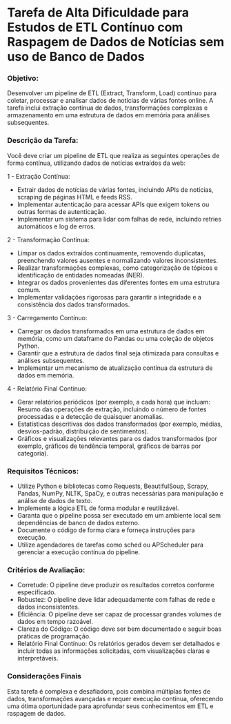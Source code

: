 # Tarefa de Alta Dificuldade para Estudos de ETL Contínuo com Raspagem de Dados de Notícias sem uso de Banco de Dados

### Objetivo:

Desenvolver um pipeline de ETL (Extract, Transform, Load) contínuo para coletar, processar e analisar dados de notícias de várias fontes online. A tarefa inclui extração contínua de dados, transformações complexas e armazenamento em uma estrutura de dados em memória para análises subsequentes.

### Descrição da Tarefa:

Você deve criar um pipeline de ETL que realiza as seguintes operações de forma contínua, utilizando dados de notícias extraídos da web:

1 - Extração Contínua:
- Extrair dados de notícias de várias fontes, incluindo APIs de notícias, scraping de páginas HTML e feeds RSS.
- Implementar autenticação para acessar APIs que exigem tokens ou outras formas de autenticação.
- Implementar um sistema para lidar com falhas de rede, incluindo retries automáticos e log de erros.

2 - Transformação Contínua:
- Limpar os dados extraídos continuamente, removendo duplicatas, preenchendo valores ausentes e normalizando valores inconsistentes.
- Realizar transformações complexas, como categorização de tópicos e identificação de entidades nomeadas (NER).
- Integrar os dados provenientes das diferentes fontes em uma estrutura comum.
- Implementar validações rigorosas para garantir a integridade e a consistência dos dados transformados.

3 - Carregamento Contínuo:

- Carregar os dados transformados em uma estrutura de dados em memória, como um dataframe do Pandas ou uma coleção de objetos Python.
- Garantir que a estrutura de dados final seja otimizada para consultas e análises subsequentes.
- Implementar um mecanismo de atualização contínua da estrutura de dados em memória.

4 - Relatório Final Contínuo:

- Gerar relatórios periódicos (por exemplo, a cada hora) que incluam:
Resumo das operações de extração, incluindo o número de fontes processadas e a detecção de quaisquer anomalias.
- Estatísticas descritivas dos dados transformados (por exemplo, médias, desvios-padrão, distribuição de sentimentos).
- Gráficos e visualizações relevantes para os dados transformados (por exemplo, gráficos de tendência temporal, gráficos de barras por categoria).

### Requisitos Técnicos:
- Utilize Python e bibliotecas como Requests, BeautifulSoup, Scrapy, Pandas, NumPy, NLTK, SpaCy, e outras necessárias para manipulação e análise de dados de texto.
- Implemente a lógica ETL de forma modular e reutilizável.
- Garanta que o pipeline possa ser executado em um ambiente local sem dependências de banco de dados externo.
- Documente o código de forma clara e forneça instruções para execução.
- Utilize agendadores de tarefas como sched ou APScheduler para gerenciar a execução contínua do pipeline.

### Critérios de Avaliação:
- Corretude: O pipeline deve produzir os resultados corretos conforme especificado.
- Robustez: O pipeline deve lidar adequadamente com falhas de rede e dados inconsistentes.
- Eficiência: O pipeline deve ser capaz de processar grandes volumes de dados em tempo razoável.
- Clareza do Código: O código deve ser bem documentado e seguir boas práticas de programação.
- Relatório Final Contínuo: Os relatórios gerados devem ser detalhados e incluir todas as informações solicitadas, com visualizações claras e interpretáveis.

### Considerações Finais

Esta tarefa é complexa e desafiadora, pois combina múltiplas fontes de dados, transformações avançadas e requer execução contínua, oferecendo uma ótima oportunidade para aprofundar seus conhecimentos em ETL e raspagem de dados.